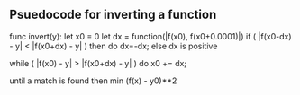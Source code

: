 Psuedocode for inverting a function  
------------------------------------

func invert(y):
    let x0 = 0 
    let dx = function(|f(x0), f(x0+0.0001)|)
    if ( |f(x0-dx) - y| < |f(x0+dx) - y| ) 
        then do dx=-dx;
    else dx is positive


while ( |f(x0) - y| > |f(x0+dx) - y| ) 
    do x0 += dx;

until a match is found 
then min (f(x) - y0)**2
